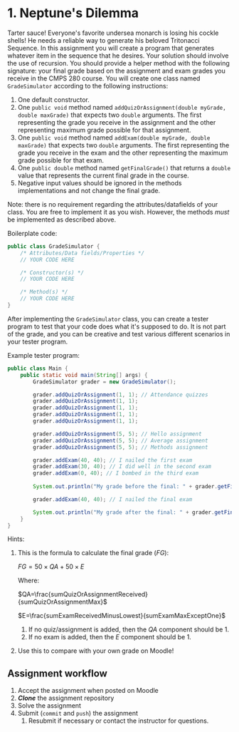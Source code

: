 # 1. Neptune's Dilemma
Tarter sauce!  Everyone's favorite undersea monarch is losing his cockle shells!  He needs a reliable way to generate his beloved Tritonacci Sequence.  In this assignment you will create a program that generates whatever item in the sequence that he desires.  Your solution should involve the use of recursion.  You should provide a helper method with the following signature:
your final grade based on the assignment and exam grades you receive in the CMPS 280 course. You will create one class named `GradeSimulator` according to the following instructions:

1. One default constructor.
2. One `public void` method named `addQuizOrAssignment(double myGrade, double maxGrade)` that expects two `double` arguments. The first representing the grade you receive in the assignment and the other representing maximum grade possible for that assignment.
3. One `public void` method named `addExam(double myGrade, double maxGrade)` that expects two `double` arguments. The first representing the grade you receive in the exam and the other representing the maximum grade possible for that exam.
4. One `public double` method named `getFinalGrade()` that returns a `double` value that represents the current final grade in the course.
5. Negative input values should be ignored in the methods implementations and not change the final grade.

Note: there is no requirement regarding the attributes/datafields of your class. You are free to implement it as you wish. However, the methods *must* be implemented as described above.

Boilerplate code:

```java
public class GradeSimulator {
    /* Attributes/Data fields/Properties */
    // YOUR CODE HERE

    /* Constructor(s) */
    // YOUR CODE HERE

    /* Method(s) */
    // YOUR CODE HERE
}
```

After implementing the `GradeSimulator` class, you can create a tester program to test that your code does what it's supposed to do. It is not part of the grade, and you can be creative and test various different scenarios in your tester program.

Example tester program:

```java
public class Main {
    public static void main(String[] args) {
        GradeSimulator grader = new GradeSimulator();

        grader.addQuizOrAssignment(1, 1); // Attendance quizzes
        grader.addQuizOrAssignment(1, 1);
        grader.addQuizOrAssignment(1, 1);
        grader.addQuizOrAssignment(1, 1);
        grader.addQuizOrAssignment(1, 1);

        grader.addQuizOrAssignment(5, 5); // Hello assignment
        grader.addQuizOrAssignment(5, 5); // Average assignment
        grader.addQuizOrAssignment(5, 5); // Methods assignment

        grader.addExam(40, 40); // I nailed the first exam
        grader.addExam(30, 40); // I did well in the second exam
        grader.addExam(0, 40); // I bombed in the third exam
        
        System.out.println("My grade before the final: " + grader.getFinalGrade());

        grader.addExam(40, 40); // I nailed the final exam

        System.out.println("My grade after the final: " + grader.getFinalGrade());
    }
}
```

Hints:
1. This is the formula to calculate the final grade ($FG$):

    $FG=50\times QA + 50 \times E$

    Where:

    $QA=\frac{sumQuizOrAssignmentReceived}{sumQuizOrAssignmentMax}$

    $E=\frac{sumExamReceivedMinusLowest}{sumExamMaxExceptOne}$

   1. If no quiz/assignment is added, then the $QA$ component should be $1$.
   2. If no exam is added, then the $E$ component should be $1$.

2. Use this to compare with your own grade on Moodle!

## Assignment workflow

1. Accept the assignment when posted on Moodle
1. ***Clone*** the assignment repository
1. Solve the assignment
1. Submit (`commit` and `push`) the assignment
    1. Resubmit if necessary or contact the instructor for questions.
